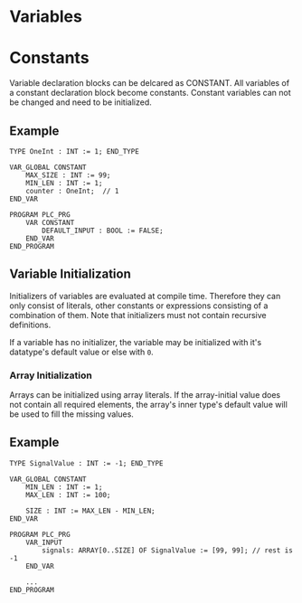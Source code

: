 # Variables

# Constants
Variable declaration blocks can be delcared as CONSTANT. All variables 
of a constant declaration block become constants. Constant variables can not be changed and need to be initialized.

## Example 
```iecst
TYPE OneInt : INT := 1; END_TYPE

VAR_GLOBAL CONSTANT
    MAX_SIZE : INT := 99;
    MIN_LEN : INT := 1;
    counter : OneInt;  // 1
END_VAR

PROGRAM PLC_PRG
    VAR CONSTANT
        DEFAULT_INPUT : BOOL := FALSE;
    END_VAR
END_PROGRAM
```

## Variable Initialization
Initializers of variables are evaluated at compile time. Therefore 
they can only consist of literals, other constants or expressions
consisting of a combination of them. Note that initializers must not contain
recursive definitions.

If a variable has no initializer, the variable may be initialized with it's datatype's default value
or else with `0`.

### Array Initialization
Arrays can be initialized using array literals.
If the array-initial value does not contain all required elements, the array's inner type's default value
will be used to fill the missing values.

## Example
```iecst
TYPE SignalValue : INT := -1; END_TYPE

VAR_GLOBAL CONSTANT
    MIN_LEN : INT := 1;
    MAX_LEN : INT := 100;

    SIZE : INT := MAX_LEN - MIN_LEN;
END_VAR

PROGRAM PLC_PRG
    VAR_INPUT
        signals: ARRAY[0..SIZE] OF SignalValue := [99, 99]; // rest is -1
    END_VAR

    ...
END_PROGRAM
```
